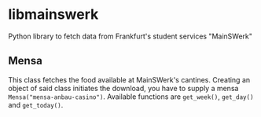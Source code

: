 # libmainswerk
Python library to fetch data from Frankfurt's student services "MainSWerk"

## Mensa
This class fetches the food available at MainSWerk's cantines. Creating an
object of said class initiates the download, you have to supply a mensa
`Mensa("mensa-anbau-casino")`. Available functions are `get_week()`,
`get_day()` and `get_today()`.
